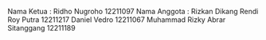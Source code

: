 Nama Ketua :
Ridho Nugroho 12211097
Nama Anggota :
Rizkan Dikang Rendi Roy Putra 12211217
Daniel Vedro 12211067
Muhammad Rizky Abrar Sitanggang 12211189
